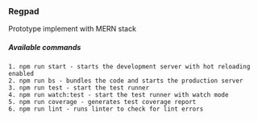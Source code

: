 ### Regpad

Prototype implement with MERN stack


##### Available commands

```
1. npm run start - starts the development server with hot reloading enabled
2. npm run bs - bundles the code and starts the production server
3. npm run test - start the test runner
4. npm run watch:test - start the test runner with watch mode
5. npm run coverage - generates test coverage report
6. npm run lint - runs linter to check for lint errors
```
